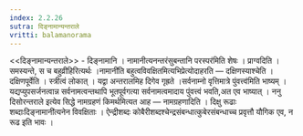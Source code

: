 ```yaml
---
index: 2.2.26
sutra: दिङ्नामान्यन्तराले
vritti: balamanorama
---
```


<<दिङ्नामान्यन्तराले>> - दिङ्नामानि । नामानीत्यनन्तरंसुबन्तानि परस्पर॑मिति शेषः । प्राग्वदिति । समस्यन्ते, स च बहुव्रीहिरित्यर्थः ।नामानी॑ति बहुत्वविवक्षितमित्यभिप्रेत्योदाहरति — दक्षिणस्याश्चेति । दक्षिणपूर्वेति । स्त्रीत्वं लोकात् । यद्वा अन्तरालमिह दिगेव गृह्रते ।सर्वनाम्नो वृत्तिमात्रे पुंवत्त्व॑मिति भाष्यम् । यद्यप्युपसर्जनत्वान्न सर्वनामत्वन्तथापि भूतपूर्वगत्या सर्वनामत्वमादाय पुंवत्त्वं भवति,अत एव भाष्यात् । ननु दिसोरन्तराले इत्येव सिद्धे नामग्रहणं किमर्थमित्यत आह — नामग्रहणादिति । दिक्षु रूढाः शब्दाःदिङ्नामानी॑त्यनेन विवक्षिताः । ऐन्द्रीशब्दः कोबैरीशब्दश्चेन्द्रसंबन्धात्कुबेरसंबन्धाच्च प्रवृत्तौ यौगिक एव, न रूढ इति भावः ।